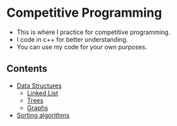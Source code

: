 # Competitive Programming

* This is where I practice for competitive programming.
* I code in c++ for better understanding.
* You can use my code for your own purposes.

## Contents
* [Data Structures](https://github.com/ankithkumar99/Competitive_Programming/tree/master/Data_Structures)
    * [Linked List](https://github.com/ankithkumar99/Competitive_Programming/tree/master/Data_Structures/Linked_List)
    * [Trees](https://github.com/ankithkumar99/Competitive_Programming/tree/master/Data_Structures/Trees)
    * [Graphs](https://github.com/ankithkumar99/Competitive_Programming/tree/master/Data_Structures/Graphs)
* [Sorting algorithms](https://github.com/ankithkumar99/Competitive_Programming/tree/master/Sorting_Techniques)
    
    
